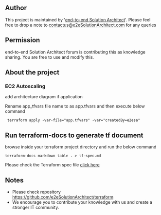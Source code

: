 
## Author
This project is maintained by '[end-to-end Solution Architect](https://e2esolutionarchitect.com/)'. Please feel free to drop a note to contactus@e2eSolutionArchitect.com for any queries

## Permission
end-to-end Solution Architect forum is contributing this as knowledge sharing. You are free to use and modify this.

## About the project
### EC2 Autoscaling

add architecture diagram if application

Rename app_tfvars file name to as app.tfvars and then execute  below command
```
 terraform apply -var-file="app.tfvars" -var="createdBy=e2esa"
```

## Run terraform-docs to generate tf document
browse inside your terraform project directory and run the below command 

```
terraform-docs markdown table . > tf-spec.md
```

Please check the Terraform spec file [click here](tf-spec.md)

## Notes
- Please check repository https://github.com/e2eSolutionArchitect/terraform
- We encourage you to contribute your knowledge with us and create a stronger IT community.

